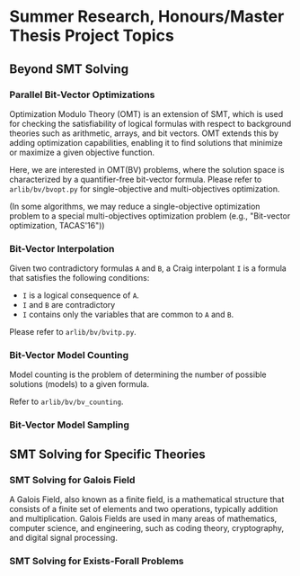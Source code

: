 # Summer Research, Honours/Master Thesis Project Topics


## Beyond SMT Solving 

### Parallel Bit-Vector Optimizations

Optimization Modulo Theory (OMT) is an extension of SMT, which is used for checking the 
satisfiability of logical formulas with respect to background theories such as 
arithmetic, arrays, and bit vectors. 
OMT extends this by adding optimization capabilities, enabling it to find solutions 
that minimize or maximize a given objective function.

Here, we are interested in OMT(BV) problems, where the solution space is characterized by a
quantifier-free bit-vector formula.
Please refer to `arlib/bv/bvopt.py` for single-objective and multi-objectives optimization.

(In some algorithms, we may reduce a single-objective optimization problem to a special 
multi-objectives optimization problem (e.g., "Bit-vector optimization, TACAS'16"))

### Bit-Vector Interpolation

Given two contradictory formulas `A` and `B`, a Craig interpolant `I` is a formula that satisfies the following conditions:
- `I` is a logical consequence of `A`.
- `I` and `B` are contradictory
- `I` contains only the variables that are common to `A` and `B`.

Please refer to `arlib/bv/bvitp.py`.


### Bit-Vector Model Counting

Model counting is the problem of determining the number of possible solutions 
(models) to a given formula. 


Refer to `arlib/bv/bv_counting`.

### Bit-Vector Model Sampling

## SMT Solving for Specific Theories

### SMT Solving for Galois Field

A Galois Field, also known as a finite field, is a mathematical structure that 
consists of a finite set of elements and two operations, typically addition 
and multiplication. Galois Fields are used in many areas of mathematics, 
computer science, and engineering, such as coding theory, cryptography, and 
digital signal processing.


### SMT Solving for Exists-Forall Problems




